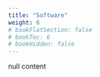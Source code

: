 ```yaml
---
title: "Software"
weight: 6
# bookFlatSection: false
# bookToc: 6
# bookHidden: false
---
```

null content
